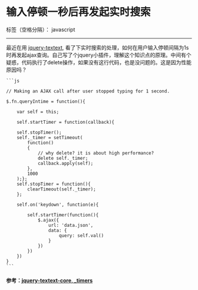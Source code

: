 ﻿# 输入停顿一秒后再发起实时搜索

标签（空格分隔）： javascript

---

最近在用 [jquery-textext][1], 看了下实时搜索的处理，如何在用户输入停顿间隔为1s时再发起ajax查询。自己写了个jquery小插件，理解这个知识点的原理。中间有个疑惑，代码执行了delete操作，如果没有这行代码，也是没问题的。这是因为性能原因吗？

    ```js
    
    // Making an AJAX call after user stopped typing for 1 second.
    
    $.fn.queryIntime = function(){

        var self = this;

        self.startTimer = function(callback){

        self.stopTimer();
        self._timer = setTimeout(
            function()
            {
                // why delete? it is about high performance?
                delete self._timer;
                callback.apply(self);
            },
            1000
        );};
        self.stopTimer = function(){
            clearTimeout(self._timer);
        };

        self.on('keydown', function(e){

            self.startTimer(function(){
                $.ajax({
                    url: 'data.json',
                    data: {
                        query: self.val()
                    }
                })
            })
        })
    }
    ```
    
    
    
#### 参考：[jquery-textext-core, _timers](https://github.com/alexgorbatchev/jquery-textext/blob/master/src/js/textext.core.js)
  [1]: https://github.com/alexgorbatchev/jquery-textext